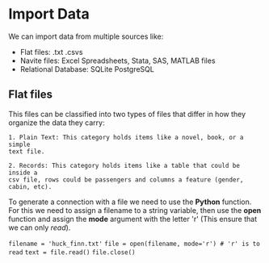 # Import Data

We can import data from multiple sources like:

- Flat files: .txt .csvs
- Navite files: Excel Spreadsheets, Stata, SAS, MATLAB files
- Relational Database: SQLite PostgreSQL

## Flat files
This files can be classified into two types of files that differ
in how they organize the data they carry:

	1. Plain Text: This category holds items like a novel, book, or a simple
	text file.

	2. Records: This category holds items like a table that could be inside a
	csv file, rows could be passengers and columns a feature (gender, cabin, etc).

To generate a connection with a file we need to use the **Python** function. For this
we need to assign a filename to a string variable, then use the **open** function and 
assign the **mode** argument with the letter 'r' (This ensure that we can only *read*).

`filename = 'huck_finn.txt'`
`file = open(filename, mode='r') # 'r' is to read`
`text = file.read()`
`file.close()`

